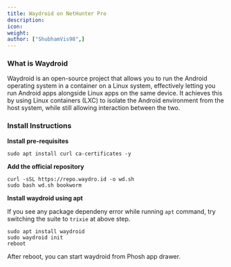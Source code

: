 ```yaml
---
title: Waydroid on NetHunter Pro
description:
icon:
weight:
author: ["ShubhamVis98",]
---
```


### What is Waydroid

Waydroid is an open-source project that allows you to run the Android operating system in a container on a Linux system, effectively letting you run Android apps alongside Linux apps on the same device. It achieves this by using Linux containers (LXC) to isolate the Android environment from the host system, while still allowing interaction between the two.

### Install Instructions

**Install pre-requisites**
```
sudo apt install curl ca-certificates -y
```

**Add the official repository**
```
curl -sSL https://repo.waydro.id -o wd.sh
sudo bash wd.sh bookworm
```

**Install waydroid using apt**

If you see any package dependeny error while running `apt` command, try switching the suite to `trixie` at above step.

```
sudo apt install waydroid
sudo waydroid init
reboot
```

After reboot, you can start waydroid from Phosh app drawer.
